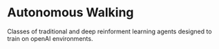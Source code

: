 # Autonomous Walking
Classes of traditional and deep reinforment learning agents designed to train on openAI environments. 
